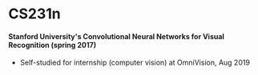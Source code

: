 # CS231n

#### Stanford University's Convolutional Neural Networks for Visual Recognition (spring 2017)

- Self-studied for internship (computer vision) at OmniVision, Aug 2019

